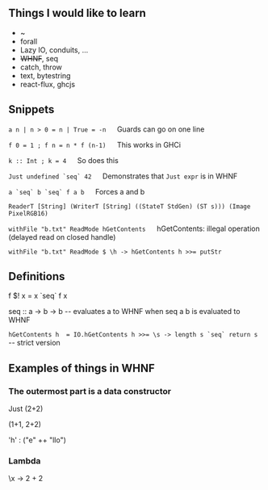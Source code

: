 ## Things I would like to learn
* ~
* forall
* Lazy IO, conduits, ...
* ~~WHNF~~, seq
* catch, throw
* text, bytestring
* react-flux, ghcjs

## Snippets

`a n | n > 0 = n | True = -n`   &emsp;  Guards can go on one line

`f 0 = 1 ; f n = n * f (n-1)`    &emsp;  This works in GHCi

`k :: Int ; k = 4`   &emsp;  So does this

``Just undefined `seq` 42``   &emsp; Demonstrates that `Just expr` is in WHNF

``a `seq` b `seq` f a b``   &emsp;  Forces a and b

`ReaderT [String] (WriterT [String] ((StateT StdGen) (ST s))) (Image PixelRGB16)`

`withFile "b.txt" ReadMode hGetContents`   &emsp;  hGetContents: illegal operation (delayed read on closed handle)

`withFile "b.txt" ReadMode $ \h -> hGetContents h >>= putStr`

## Definitions

f $! x = x \`seq\` f x

seq :: a -> b -> b   -- evaluates a to WHNF when seq a b is evaluated to WHNF

``hGetContents h  = IO.hGetContents h >>= \s -> length s `seq` return s``  -- strict version


## Examples of things in WHNF

### The outermost part is a data constructor

Just (2+2)

(1+1, 2+2)

'h' : ("e" ++ "llo")

### Lambda
\\x -> 2 + 2

